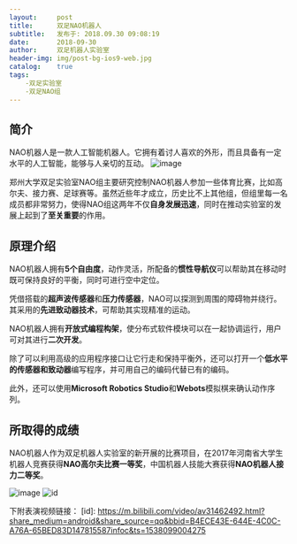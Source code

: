```yaml
---
layout:     post
title:      双足NAO机器人
subtitle:   发布于: 2018.09.30 09:08:19
date:       2018-09-30
author:     双足机器人实验室
header-img: img/post-bg-ios9-web.jpg
catalog:    true
tags:    
    -双足实验室
    -双足NAO组  
---
```


## 简介

NAO机器人是一款人工智能机器人。它拥有着讨人喜欢的外形，而且具备有一定水平的人工智能，能够与人亲切的互动。
![image](E://nao3.jpg)

郑州大学双足实验室NAO组主要研究控制NAO机器人参加一些体育比赛，比如高尔夫、接力赛、足球赛等。虽然近些年才成立，历史比不上其他组，但组里每一名成员都非常努力，使得NAO组这两年不仅**自身发展迅速**，同时在推动实验室的发展上起到了**至关重要**的作用。

## 原理介绍

NAO机器人拥有**5个自由度**，动作灵活，所配备的**惯性导航仪**可以帮助其在移动时既可保持良好的平衡，同时可进行空中定位。

凭借搭载的**超声波传感器**和**压力传感器**，NAO可以探测到周围的障碍物并绕行。其采用的**先进致动器技术**，可帮助其实现精准的运动。

NAO机器人拥有**开放式编程构架**，使分布式软件模块可以在一起协调运行，用户可对其进行**二次开发**。

除了可以利用高级的应用程序接口让它行走和保持平衡外，还可以打开一个**低水平的传感器和致动器**编写程序，并可用自己的编码代替已有的编码。

此外，还可以使用**Microsoft Robotics Studio**和**Webots**模拟棋来确认动作序列。


## 所取得的成绩


NAO机器人作为双足机器人实验室的新开展的比赛项目，在2017年河南省大学生机器人竞赛获得**NAO高尔夫比赛一等奖**，中国机器人技能大赛获得**NAO机器人接力二等奖**。

![image](E://nao1.jpg)
![id](E://nao2.jpg)

下附表演视频链接：
[id]: https://m.bilibili.com/video/av31462492.html?share_medium=android&share_source=qq&bbid=B4ECE43E-644E-4C0C-A76A-65BED83D147815587infoc&ts=1538099004275
